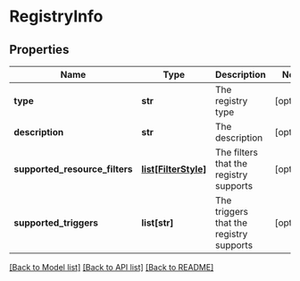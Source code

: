 # RegistryInfo

## Properties
Name | Type | Description | Notes
------------ | ------------- | ------------- | -------------
**type** | **str** | The registry type | [optional] 
**description** | **str** | The description | [optional] 
**supported_resource_filters** | [**list[FilterStyle]**](FilterStyle.md) | The filters that the registry supports | [optional] 
**supported_triggers** | **list[str]** | The triggers that the registry supports | [optional] 

[[Back to Model list]](../README.md#documentation-for-models) [[Back to API list]](../README.md#documentation-for-api-endpoints) [[Back to README]](../README.md)

